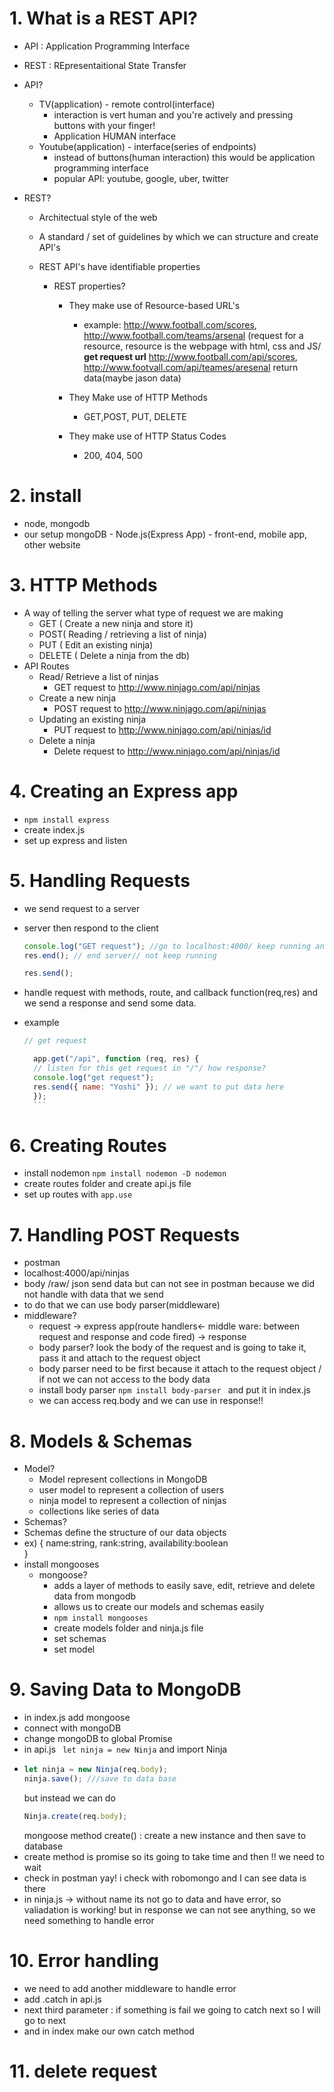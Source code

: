 # 1. What is a REST API?

- API : Application Programming Interface
- REST : REpresentaitional State Transfer
- API?

  - TV(application) - remote control(interface)
    - interaction is vert human and you're actively and pressing buttons with your finger!
    - Application HUMAN interface
  - Youtube(application) - interface(series of endpoints)
    - instead of buttons(human interaction) this would be application programming interface
    - popular API: youtube, google, uber, twitter

- REST?

  - Architectual style of the web
  - A standard / set of guidelines by which we can structure and create API's
  - REST API's have identifiable properties

    - REST properties?

      - They make use of Resource-based URL's

        - example: http://www.football.com/scores, http://www.football.com/teams/arsenal
          (request for a resource, resource is the webpage with html, css and JS/ **get request url**
          http://www.football.com/api/scores, http://www.footvall.com/api/teames/aresenal
          return data(maybe jason data)

      - They Make use of HTTP Methods
        - GET,POST, PUT, DELETE
      - They make use of HTTP Status Codes
        - 200, 404, 500

# 2. install

- node, mongodb
- our setup
  mongoDB - Node.js(Express App) - front-end, mobile app, other website

# 3. HTTP Methods

- A way of telling the server what type of request we are making
  - GET ( Create a new ninja and store it)
  - POST( Reading / retrieving a list of ninja)
  - PUT ( Edit an existing ninja)
  - DELETE ( Delete a ninja from the db)
- API Routes
  - Read/ Retrieve a list of ninjas
    - GET request to http://www.ninjago.com/api/ninjas
  - Create a new ninja
    - POST request to http://www.ninjago.com/api/ninjas
  - Updating an existing ninja
    - PUT request to http://www.ninjago.com/api/ninjas/id
  - Delete a ninja
    - Delete request to http://www.ninjago.com/api/ninjas/id

# 4. Creating an Express app

- `npm install express`
- create index.js
- set up express and listen

# 5. Handling Requests

- we send request to a server
- server then respond to the client

  ```js
  console.log("GET request"); //go to localhost:4000/ keep running and give me console.log because i did not put end and respond
  res.end(); // end server// not keep running

  res.send();
  ```

- handle request with methods, route, and callback function(req,res) and we send a response and send some data.
- example

  ````js
  // get request

    app.get("/api", function (req, res) {
    // listen for this get request in "/"/ how response?
    console.log("get request");
    res.send({ name: "Yoshi" }); // we want to put data here
    });
    ```
  ````

# 6. Creating Routes

- install nodemon
  `npm install nodemon -D nodemon`
- create routes folder and create api.js file
- set up routes with `app.use`

# 7. Handling POST Requests

- postman
- localhost:4000/api/ninjas
- body /raw/ json send data but can not see in postman because we did not handle with data that we send
- to do that we can use body parser(middleware)
- middleware?
  - request -> express app(route handlers<- middle ware: between request and response and code fired) -> response
  - body parser? look the body of the request and is going to take it, pass it and attach to the request object
  - body parser need to be first because it attach to the request object / if not we can not access to the body data
  - install body parser
    `npm install body-parser ` and put it in index.js
  - we can access req.body and we can use in response!!

# 8. Models & Schemas

- Model?
  - Model represent collections in MongoDB
  - user model to represent a collection of users
  - ninja model to represent a collection of ninjas
  - collections like series of data
- Schemas?
- Schemas define the structure of our data objects
- ex)
  {
  name:string,
  rank:string,
  availability:boolean  
  }
- install mongooses
  - mongoose?
    - adds a layer of methods to easily save, edit, retrieve and delete data from mongodb
    - allows us to create our models and schemas easily
    - `npm install mongooses`
    - create models folder and ninja.js file
    - set schemas
    - set model

# 9. Saving Data to MongoDB

- in index.js add mongoose
- connect with mongoDB
- change mongoDB to global Promise
- in api.js ` let ninja = new Ninja` and import Ninja
- ```js
  let ninja = new Ninja(req.body);
  ninja.save(); ///save to data base
  ```
  but instead we can do
  ```js
  Ninja.create(req.body);
  ```
  mongoose method create() : create a new instance and then save to database
- create method is promise so its going to take time and then !! we need to wait
- check in postman yay! i check with robomongo and I can see data is there
- in ninja.js -> without name its not go to data and have error, so valiadation is working! but in response we can not see anything, so we need something to handle error

# 10. Error handling

- we need to add another middleware to handle error
- add .catch in api.js
- next third parameter : if something is fail we going to catch next so I will go to next
- and in index make our own catch method

# 11. delete request
